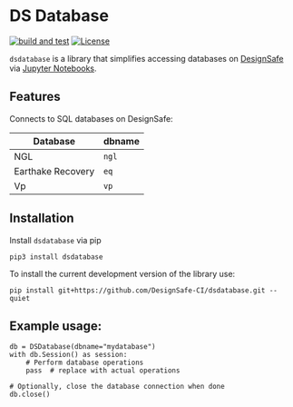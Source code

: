# DS Database

[![build and test](https://github.com/DesignSafe-CI/dsdatabase/actions/workflows/build-test.yml/badge.svg)](https://github.com/DesignSafe-CI/dsdatabase/actions/workflows/build-test.yml)
[![License](https://img.shields.io/badge/license-MIT-blue.svg)](LICENSE.md)

`dsdatabase` is a library that simplifies accessing databases on [DesignSafe](https://designsafe-ci.org) via [Jupyter Notebooks](https://jupyter.designsafe-ci.org).

## Features

Connects to SQL databases on DesignSafe:

| Database | dbname |
|----------|--------|
| NGL | `ngl`|
| Earthake Recovery | `eq` |
| Vp | `vp` |


## Installation

Install `dsdatabase` via pip

```shell
pip3 install dsdatabase
```

To install the current development version of the library use:

```shell
pip install git+https://github.com/DesignSafe-CI/dsdatabase.git --quiet
```

## Example usage:
```
db = DSDatabase(dbname="mydatabase")
with db.Session() as session:
    # Perform database operations
    pass  # replace with actual operations

# Optionally, close the database connection when done
db.close()
```